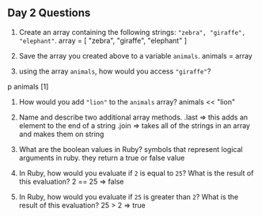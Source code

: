 ## Day 2 Questions

1. Create an array containing the following strings: `"zebra", "giraffe", "elephant"`.
array = [ "zebra", "giraffe", "elephant" ]
1. Save the array you created above to a variable `animals`.
animals = array

1. using the array `animals`, how would you access `"giraffe"`?

p animals [1]

1. How would you add `"lion"` to the `animals` array?
 animals << "lion"

1. Name and describe two additional array methods.
.last => this adds an element to the end of a string
.join => takes all of the strings in an array and makes them on string

1. What are the boolean values in Ruby?
symbols that represent logical arguments in ruby. they return a true or false value

1. In Ruby, how would you evaluate if `2` is equal to `25`? What is the result of this evaluation?
2 == 25 => false
1. In Ruby, how would you evaluate if `25` is greater than `2`? What is the result of this evaluation?
25 > 2 => true
